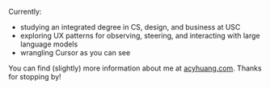 Currently:
- studying an integrated degree in CS, design, and business at USC
- exploring UX patterns for observing, steering, and interacting with large language models
- wrangling Cursor as you can see

You can find (slightly) more information about me at [acyhuang.com](https://www.acyhuang.com/). Thanks for stopping by!
